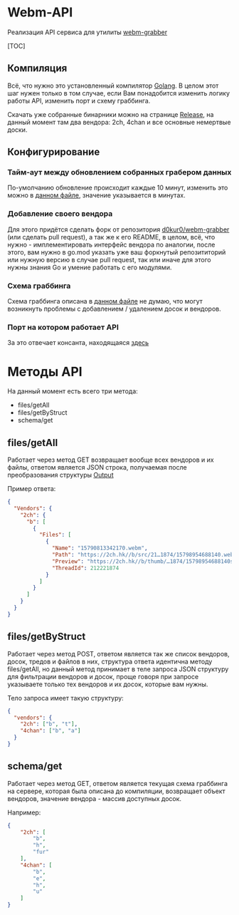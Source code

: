 # Webm-API
Реализация API сервиса для утилиты [webm-grabber](https://github.com/d0kur0/webm-grabber) 

[TOC]

## Компиляция
Всё, что нужно это установленный компилятор [Golang](https://golang.org).
В целом этот шаг нужен только в том случае, если Вам понадобится изменить логику работы API, изменить порт и схему граббинга.

Скачать уже собранные бинарники можно на странице [Release](https://github.com/d0kur0/webm-api/releases), на данный момент там два вендора: 2ch, 4chan и все основные немертвые доски.

## Конфигурирование
### Тайм-аут между обновлением собранных грабером данных
По-умолчанию обновление происходит каждые 10 минут, изменить это можно в [данном файле](https://github.com/d0kur0/webm-api/blob/master/tasks/grabberTask/MainProcess.go#L14), значение указывается в минутах.

### Добавление своего вендора
Для этого придётся сделать форк от репозитория [d0kur0/webm-grabber](https://github.com/d0kur0/webm-grabber) (или сделать pull request), а так же к его README, в целом, всё, что нужно - имплементировать интерфейс вендора по аналогии, после этого, вам нужно в go.mod указать уже ваш форкнутый репозититорий или нужную версию в случае pull request, так или иначе для этого нужны знания Go и умение работать с его модулями.

### Схема граббинга
Схема граббинга описана в [данном файле](https://github.com/d0kur0/webm-api/blob/master/tasks/grabberTask/MainProcess.go#L21) не думаю, что могут возникнуть проблемы с добавлением / удалением досок и вендоров.

### Порт на котором работает API
За это отвечает консанта, находящаяся [здесь](https://github.com/d0kur0/webm-api/blob/master/ServerEntry.go#L15)

# Методы API
На данный момент есть всего три метода:

- files/getAll
- files/getByStruct
- schema/get

## files/getAll

Работает через метод GET возвращает вообще всех вендоров и их файлы, ответом является JSON строка, получаемая после преобразования структуры [Output](https://github.com/d0kur0/webm-grabber/blob/master/sources/types/Output.go#L12)

Пример ответа:
```json
{
  "Vendors": {
    "2ch": {
      "b": [
        {
          "Files": [
            {
              "Name": "15790813342170.webm",
              "Path": "https://2ch.hk//b/src/21…1874/15798954688140.webm",
              "Preview": "https://2ch.hk//b/thumb/…1874/15798954688140s.jpg",
              "ThreadId": 212221874
            }
          ]
        }
      ]
    }
  }
}
```

## files/getByStruct
Работает через метод POST, ответом является так же список вендоров, досок, тредов и файлов в них, структура ответа идентична методу files/getAll, но данный метод принимает в теле запроса JSON структуру для фильтрации вендоров и досок, проще говоря при запросе указываете только тех вендоров и их досок, которые вам нужны.

Тело запроса имеет такую структуру:
```json
{
  "vendors": {
    "2ch": ["b", "t"],
    "4chan": ["b", "a"]
  }
}
```

## schema/get
Работает через метод GET, ответом является текущая схема граббинга на сервере, которая была описана до компиляции, возвращает объект вендоров, значение вендора - массив доступных досок.

Например:
```json
{
    "2ch": [
        "b",
        "h",
        "fur"
    ],
    "4chan": [
        "b",
        "e",
        "h",
        "u"
    ]
}
```